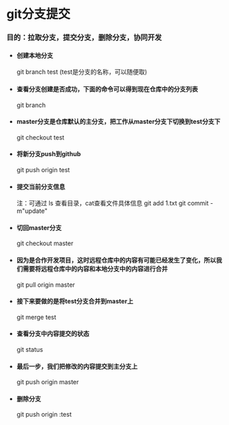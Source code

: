 # git分支提交  
### 目的：拉取分支，提交分支，删除分支，协同开发  

* #### 创建本地分支
  git branch test    (test是分支的名称，可以随便取)

* #### 查看分支创建是否成功，下面的命令可以得到现在仓库中的分支列表
  git branch

* #### master分支是仓库默认的主分支，把工作从master分支下切换到test分支下
  git checkout test

* #### 将新分支push到github
  git push origin test

* #### 提交当前分支信息
  注：可通过 ls 查看目录，cat查看文件具体信息
  git add 1.txt
  git commit -m"update"

* #### 切回master分支
  git checkout master

* #### 因为是合作开发项目，这时远程仓库中的内容有可能已经发生了变化，所以我们需要将远程仓库中的内容和本地分支中的内容进行合并
  git pull origin master

* #### 接下来要做的是将test分支合并到master上
  git merge test

* #### 查看分支中内容提交的状态  
  git status  

* #### 最后一步，我们把修改的内容提交到主分支上
  git push origin master

* #### 删除分支
  git push origin :test
